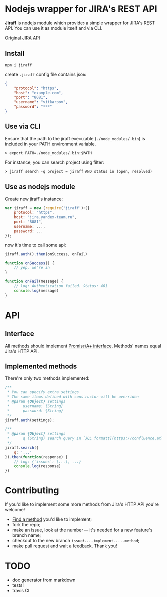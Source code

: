 # Nodejs wrapper for JIRA's REST API

**Jiraff** is nodejs module which provides a simple wrapper for JIRA's REST API. You can use it as module itself and via CLI.

[Original JIRA API](https://docs.atlassian.com/jira/REST/latest/)

## Install

```
npm i jiraff
```

create `.jiraff` config file contains json:

```json
{
    "protocol": "https",
    "host": "example.com",
    "port": "8081",
    "username": "vitkarpov",
    "password": "***"
}
```

## Use via CLI

Ensure that the path to the jiraff executable (`./node_modules/.bin`) is included in your PATH environment variable.

```
> export PATH=./node_modules/.bin:$PATH
```

For instance, you can search project using filter:

```
> jiraff search -q project = jiraff AND status in (open, resolved)
```

## Use as nodejs module

Create new jiraff's instance:

```javascript
var jiraff = new (require('jiraff'))({
    protocol: "https",
    host: "jira.yandex-team.ru",
    port: "8081",
    username: ...,
    password: ...
});
```

now it's time to call some api:

```javascript
jiraff.auth().then(onSuccess, onFail)

function onSuccess() {
    // yep, we're in
}

function onFail(message) {
    // log: Authentication failed. Status: 401
    console.log(message)
}
```

# API

## Interface

All methods should implement [Promise/A+ interface](http://promisesaplus.com/). Methods' names equal Jira's HTTP API.

## Implemented methods

There're only two methods implemented:

```javascript
/**
 * You can specify extra settings
 * The same items defined with constructor will be overriden
 * @param {Object} settings
 *      username: {String}
 *      password: {String}
 */
jiraff.auth(settings);
```

```javascript
/**
 * @param {Object} settings
 *      q {String} search query in [JQL formatt](https://confluence.atlassian.com/display/JIRA/Advanced+Searching)
 */
jiraff.search({
    q: '...'
}).then(function(response) {
    // log: {'issues': [...], ...}
    console.log(response)
})
```

# Contributing

If you'd like to implement some more methods from Jira's HTTP API you're welcome!

* [Find a method](https://docs.atlassian.com/jira/REST/latest/) you'd like to implement;
* fork the repo;
* make an issue, look at the number — it's needed for a new feature's branch name;
* checkout to the new branch `issue#...-implement-...-method`;
* make pull request and wait a feedback. Thank you!

# TODO

* doc generator from markdown
* tests!
* travis CI
